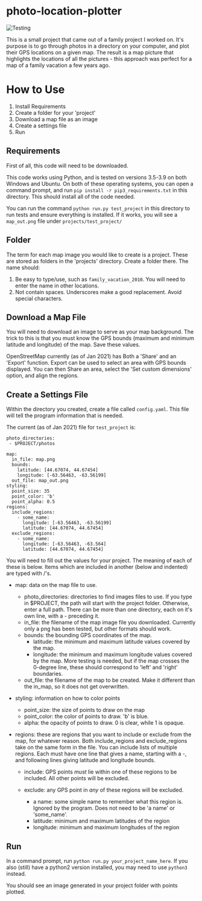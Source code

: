 # photo-location-plotter

![Testing](https://github.com/Wesley-Fisher/photo-location-plotter/workflows/CI/badge.svg)

This is a small project that came out of a family project I worked on. It's purpose is to go through photos in a directory on your computer, and plot their GPS locations on a given map. The result is a map picture that highlights the locations of all the pictures - this approach was perfect for a map of a family vacation a few years ago.


# How to Use

1.  Install Requirements
2.  Create a folder for your 'project'
3.  Download a map file as an image
4.  Create a settings file
5.  Run


## Requirements

First of all, this code will need to be downloaded.

This code works using Python, and is tested on versions 3.5-3.9 on both Windows and Ubuntu. On both of these operating systems, you can open a command prompt, and run `pip install -r pip3_requirements.txt` in this directory. This should install all of the code needed.

You can run the command `python run.py test_project` in this directory to run tests and ensure everything is installed. If it works, you will see a `map_out.png` file under `projects/test_project/`


## Folder

The term for each map image you would like to create is a project. These are stored as folders in the 'projects' directory. Create a folder there. The name should:

1. Be easy to type/use, such as `family_vacation_2010`. You will need to enter the name in other locations.
2. Not contain spaces. Underscores make a good replacement. Avoid special characters.

## Download a Map File

You will need to download an image to serve as your map background. The trick to this is that you must know the GPS bounds (maximum and minimum latitude and longitude) of the map. Save these values.

OpenStreetMap currently (as of Jan 2021) has Both a 'Share' and an 'Export' function. Export can be used to select an area with GPS bounds displayed. You can then Share an area, select the 'Set custom dimensions' option, and align the regions.

## Create a Settings File

Within the directory you created, create a file called `config.yaml`. This file will tell the program information that is needed.

The current (as of Jan 2021) file for `test_project` is:

```
photo_directories:
 - $PROJECT/photos

map:
  in_file: map.png
  bounds:
    latitude: [44.67074, 44.67454]
    longitude: [-63.56463, -63.56199]
  out_file: map_out.png
styling:
  point_size: 35
  point_color: 'b'
  point_alpha: 0.5
regions:
  include_regions:
    - some_name:
      longitude: [-63.56463, -63.56199]
      latitude: [44.67074, 44.67454]
  exclude_regions:
    - some_name:
      longitude: [-63.56463, -63.564]
      latitude: [44.67074, 44.67454]
```

You will need to fill out the values for your project. The meaning of each of these is below. Items which are included in another (below and indented) are typed with /'s.

* map: data on the map file to use.
  * photo_directories: directories to find images files to use. If you type in $PROJECT, the path will start with the project folder. Otherwise, enter a full path. There can be more than one directory, each on it's own line, with a - preceding it.
  * in_file: the filename of the map image file you downloaded. Currently only a png has been tested, but other formats should work.
  * bounds: the bounding GPS coordinates of the map.
    * latitude: the minimum and maximum latitude values covered by the map.
    * longitude: the minimum and maximum longitude values covered by the map. More testing is needed, but if the map crosses the 0-degree line, these should correspond to 'left' and 'right' boundaries.
  * out_file: the filename of the map to be created. Make it different than the in_map, so it does not get overwritten.

* styling: information on how to color points
  * point_size: the size of points to draw on the map
  * point_color: the color of points to draw. 'b' is blue.
  * alpha: the opacity of points to draw. 0 is clear, while 1 is opaque.

* regions: these are regions that you want to include or exclude from the map, for whatever reason. Both include_regions and exclude_regions take on the same form in the file. You can include lists of multiple regions. Each must have one line that gives a name, starting with a -, and following lines giving latitude and longitude bounds.

  * include: GPS points _must_ lie within one of these regions to be included. All other points will be excluded.
  * exclude: any GPS point in _any_ of these regions will be excluded.

    * a name: some simple name to remember what this region is. Ignored by the program. Does not need to be 'a name' or 'some_name'.
    * latitude: minimum and maximum latitudes of the region
    * longitude: minimum and maximum longitudes of the region

## Run

In a command prompt, run `python run.py your_project_name_here`. If you also (still) have a python2 version installed, you may need to use `python3` instead.

You should see an image generated in your project folder with points plotted.